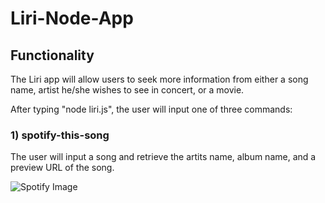 # Liri-Node-App

## Functionality

The Liri app will allow users to seek more information from either a song name, artist he/she wishes to see in concert, or a movie.  

After typing "node liri.js", the user will input one of three commands:

### 1) spotify-this-song

The user will input a song and retrieve the artits name, album name, and a preview URL of the song.

![Spotify Image]("C:\Users\Owner\Desktop\BootCamp\Liri-Node-App\screenshots\spotify-this-song.png")